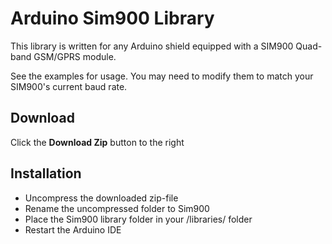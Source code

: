 # Arduino Sim900 Library #
This library is written for any Arduino shield equipped with a SIM900 Quad-band GSM/GPRS module.

See the examples for usage.  You may need to modify them to match your SIM900's current baud rate.

## Download ##
Click the **Download Zip** button to the right

## Installation ##
* Uncompress the downloaded zip-file
* Rename the uncompressed folder to Sim900
* Place the Sim900 library folder in your <arduinosketchfolder>/libraries/ folder
* Restart the Arduino IDE

